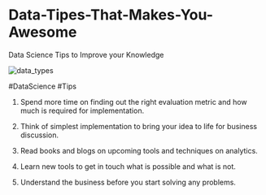 # Data-Tipes-That-Makes-You-Awesome
Data Science Tips to Improve your Knowledge

![data_types](https://user-images.githubusercontent.com/12669248/47542377-bd0d7700-d8fa-11e8-84d3-f1d2fd9e9c07.jpg)

#DataScience #Tips 

1) Spend more time on finding out the right evaluation metric and how much is required for implementation.

2) Think of simplest implementation to bring your idea to life for business discussion.

3) Read books and blogs on upcoming tools and techniques on analytics.

4) Learn new tools to get in touch what is possible and what is not.

5) Understand the business before you start solving any problems.
